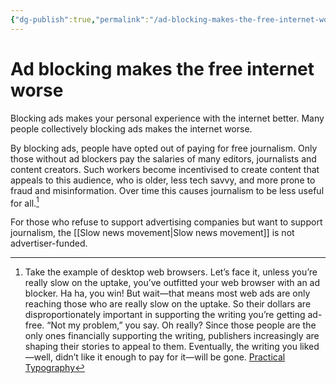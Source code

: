 ```yaml
---
{"dg-publish":true,"permalink":"/ad-blocking-makes-the-free-internet-worse/","title":"Ad blocking makes the free internet worse","tags":["claim"]}
---
```



# Ad blocking makes the free internet worse

Blocking ads makes your personal experience with the internet better. Many people collectively blocking ads makes the internet worse.

By blocking ads, people have opted out of paying for free journalism. Only those without ad blockers pay the salaries of many editors, journalists and content creators. Such workers become incentivised to create content that appeals to this audience, who is older, less tech savvy, and more prone to fraud and misinformation. Over time this causes journalism to be less useful for all.[^1]

For those who refuse to support advertising companies but want to support journalism, the [[Slow news movement\|Slow news movement]] is not advertiser-funded.

[^1]: Take the example of desktop web browsers. Let’s face it, unless you’re really slow on the uptake, you’ve outfitted your web browser with an ad blocker. Ha ha, you win! But wait—that means most web ads are only reaching those who are really slow on the uptake. So their dollars are disproportionately important in supporting the writing you’re getting ad-free. “Not my problem,” you say. Oh really? Since those people are the only ones financially supporting the writing, publishers increasingly are shaping their stories to appeal to them. Eventually, the writing you liked—well, didn’t like it enough to pay for it—will be gone. [Practical Typography](https://practicaltypography.com/vote-with-your-wallet.html)
